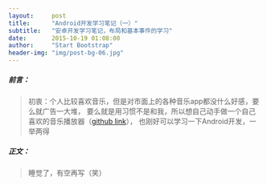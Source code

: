 ```yaml
---
layout:     post
title:      "Android开发学习笔记（一）"
subtitle:   "安卓开发学习笔记，布局和基本事件的学习"
date:       2015-10-19 01:08:00
author:     "Start Bootstrap"
header-img: "img/post-bg-06.jpg"
---
```


##### 前言：
> 初衷：个人比较喜欢音乐，但是对市面上的各种音乐app都没什么好感，要么就广告一大堆，
> 要么就是用习惯不是和我，所以想自己动手做一个自己喜欢的音乐播放器（[github link](https://github.com/scauwjh/kmusic)），
> 也刚好可以学习一下Android开发，一举两得

##### 正文：
> 睡觉了，有空再写（笑）
